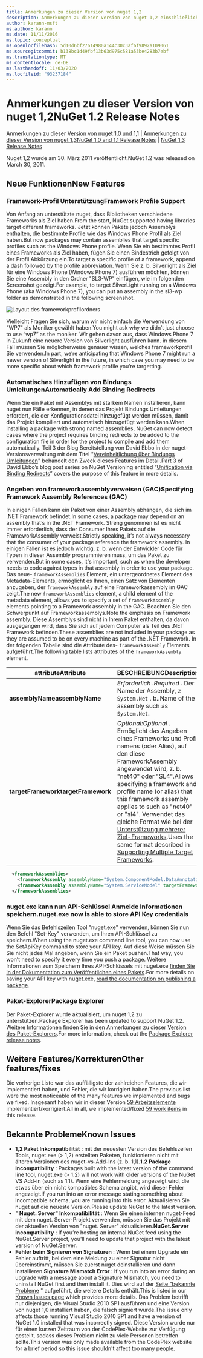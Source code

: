 ```yaml
---
title: Anmerkungen zu dieser Version von nuget 1,2
description: Anmerkungen zu dieser Version von nuget 1,2 einschließlich bekannter Probleme, Fehlerbehebungen, hinzugefügter Features und dcrs.
author: karann-msft
ms.author: karann
ms.date: 11/11/2016
ms.topic: conceptual
ms.openlocfilehash: 5d10d6bf27614980a144c30c3af6f9892a109061
ms.sourcegitcommit: b138bc1d49fbf13b63d975c581a53be4283b7ebf
ms.translationtype: MT
ms.contentlocale: de-DE
ms.lasthandoff: 11/03/2020
ms.locfileid: "93237184"
---
```

# <a name="nuget-12-release-notes"></a><span data-ttu-id="00cdc-103">Anmerkungen zu dieser Version von nuget 1,2</span><span class="sxs-lookup"><span data-stu-id="00cdc-103">NuGet 1.2 Release Notes</span></span>

<span data-ttu-id="00cdc-104">Anmerkungen zu dieser [Version von nuget 1,0 und 1,1](../release-notes/nuget-1.1.md)  |  [Anmerkungen zu dieser Version von nuget 1,3](../release-notes/nuget-1.3.md)</span><span class="sxs-lookup"><span data-stu-id="00cdc-104">[NuGet 1.0 and 1.1 Release Notes](../release-notes/nuget-1.1.md) | [NuGet 1.3 Release Notes](../release-notes/nuget-1.3.md)</span></span>

<span data-ttu-id="00cdc-105">Nuget 1,2 wurde am 30. März 2011 veröffentlicht.</span><span class="sxs-lookup"><span data-stu-id="00cdc-105">NuGet 1.2 was released on March 30, 2011.</span></span>

## <a name="new-features"></a><span data-ttu-id="00cdc-106">Neue Funktionen</span><span class="sxs-lookup"><span data-stu-id="00cdc-106">New Features</span></span>

### <a name="framework-profile-support"></a><span data-ttu-id="00cdc-107">Framework-Profil Unterstützung</span><span class="sxs-lookup"><span data-stu-id="00cdc-107">Framework Profile Support</span></span>

<span data-ttu-id="00cdc-108">Von Anfang an unterstützte nuget, dass Bibliotheken verschiedene Frameworks als Ziel haben.</span><span class="sxs-lookup"><span data-stu-id="00cdc-108">From the start, NuGet supported having libraries target different frameworks.</span></span> <span data-ttu-id="00cdc-109">Jetzt können Pakete jedoch Assemblys enthalten, die bestimmte Profile wie das Windows Phone Profil als Ziel haben.</span><span class="sxs-lookup"><span data-stu-id="00cdc-109">But now packages may contain assemblies that target specific profiles such as the Windows Phone profile.</span></span> <span data-ttu-id="00cdc-110">Wenn Sie ein bestimmtes Profil eines Frameworks als Ziel haben, fügen Sie einen Bindestrich gefolgt von der Profil Abkürzung ein.</span><span class="sxs-lookup"><span data-stu-id="00cdc-110">To target a specific profile of a framework, append a dash followed by the profile abbreviation.</span></span> <span data-ttu-id="00cdc-111">Wenn Sie z. b. Silverlight als Ziel für eine Windows Phone (Windows Phone 7) ausführen möchten, können Sie eine Assembly in den Ordner "SL3-WP" einfügen, wie im folgenden Screenshot gezeigt.</span><span class="sxs-lookup"><span data-stu-id="00cdc-111">For example, to target SilverLight running on a Windows Phone (aka Windows Phone 7), you can put an assembly in the sl3-wp folder as demonstrated in the following screenshot.</span></span>

![Layout des frameworkprofilordners](./media/framework-profile-support.png)

<span data-ttu-id="00cdc-113">Vielleicht Fragen Sie sich, warum wir nicht einfach die Verwendung von "WP7" als Moniker gewählt haben.</span><span class="sxs-lookup"><span data-stu-id="00cdc-113">You might ask why we didn’t just choose to use “wp7” as the moniker.</span></span> <span data-ttu-id="00cdc-114">Wir gehen davon aus, dass Windows Phone 7 in Zukunft eine neuere Version von Silverlight ausführen kann. in diesem Fall müssen Sie möglicherweise genauer wissen, welches frameworkprofil Sie verwenden.</span><span class="sxs-lookup"><span data-stu-id="00cdc-114">In part, we’re anticipating that Windows Phone 7 might run a newer version of Silverlight in the future, in which case you may need to be more specific about which framework profile you’re targetting.</span></span>

### <a name="automatically-add-binding-redirects"></a><span data-ttu-id="00cdc-115">Automatisches Hinzufügen von Bindungs Umleitungen</span><span class="sxs-lookup"><span data-stu-id="00cdc-115">Automatically Add Binding Redirects</span></span>

<span data-ttu-id="00cdc-116">Wenn Sie ein Paket mit Assemblys mit starkem Namen installieren, kann nuget nun Fälle erkennen, in denen das Projekt Bindungs Umleitungen erfordert, die der Konfigurationsdatei hinzugefügt werden müssen, damit das Projekt kompiliert und automatisch hinzugefügt werden kann.</span><span class="sxs-lookup"><span data-stu-id="00cdc-116">When installing a package with strong named assemblies, NuGet can now detect cases where the project requires binding redirects to be added to the configuration file in order for the project to compile and add them automatically.</span></span> <span data-ttu-id="00cdc-117">Teil 3 der Blog Bereitstellung von David Ebbo in der nuget-Versionsverwaltung mit dem Titel "[Vereinheitlichung über Bindungs Umleitungen](http://blog.davidebbo.com/2011/01/nuget-versioning-part-3-unification-via.html)" behandelt den Zweck dieses Features im Detail.</span><span class="sxs-lookup"><span data-stu-id="00cdc-117">Part 3 of David Ebbo’s blog post series on NuGet Versioning entitled “[Unification via Binding Redirects](http://blog.davidebbo.com/2011/01/nuget-versioning-part-3-unification-via.html)” covers the purpose of this feature in more details.</span></span>

<a name="framework-assembly-refs"></a>

### <a name="specifying-framework-assembly-references-gac"></a><span data-ttu-id="00cdc-118">Angeben von frameworkassemblyverweisen (GAC)</span><span class="sxs-lookup"><span data-stu-id="00cdc-118">Specifying Framework Assembly References (GAC)</span></span>

<span data-ttu-id="00cdc-119">In einigen Fällen kann ein Paket von einer Assembly abhängen, die sich im .NET Framework befindet.</span><span class="sxs-lookup"><span data-stu-id="00cdc-119">In some cases, a package may depend on an assembly that’s in the .NET Framework.</span></span> <span data-ttu-id="00cdc-120">Streng genommen ist es nicht immer erforderlich, dass der Consumer Ihres Pakets auf die FrameworkAssembly verweist.</span><span class="sxs-lookup"><span data-stu-id="00cdc-120">Strictly speaking, it’s not always necessary that the consumer of your package reference the framework assembly.</span></span> <span data-ttu-id="00cdc-121">In einigen Fällen ist es jedoch wichtig, z. b. wenn der Entwickler Code für Typen in dieser Assembly programmieren muss, um das Paket zu verwenden.</span><span class="sxs-lookup"><span data-stu-id="00cdc-121">But in some cases, it's important, such as when the developer needs to code against types in that assembly in order to use your package.</span></span> <span data-ttu-id="00cdc-122">Das neue- `frameworkAssemblies` Element, ein untergeordnetes Element des Metadata-Elements, ermöglicht es Ihnen, einen Satz von Elementen anzugeben, der `frameworkAssembly` auf eine Frameworkassembly im GAC zeigt.</span><span class="sxs-lookup"><span data-stu-id="00cdc-122">The new `frameworkAssemblies` element, a child element of the metadata element, allows you to specify a set of `frameworkAssembly` elements pointing to a Framework assembly in the GAC.</span></span> <span data-ttu-id="00cdc-123">Beachten Sie den Schwerpunkt auf Frameworkassemblys.</span><span class="sxs-lookup"><span data-stu-id="00cdc-123">Note the emphasis on Framework assembly.</span></span>
<span data-ttu-id="00cdc-124">Diese Assemblys sind nicht in Ihrem Paket enthalten, da davon ausgegangen wird, dass Sie sich auf jedem Computer als Teil des .NET Framework befinden.</span><span class="sxs-lookup"><span data-stu-id="00cdc-124">These assemblies are not included in your package as they are assumed to be on every machine  as part of the .NET Framework.</span></span> <span data-ttu-id="00cdc-125">In der folgenden Tabelle sind die Attribute des- `frameworkAssembly` Elements aufgeführt.</span><span class="sxs-lookup"><span data-stu-id="00cdc-125">The following table lists attributes of the `frameworkAssembly` element.</span></span>


|<span data-ttu-id="00cdc-126">attribute</span><span class="sxs-lookup"><span data-stu-id="00cdc-126">Attribute</span></span> |<span data-ttu-id="00cdc-127">BESCHREIBUNG</span><span class="sxs-lookup"><span data-stu-id="00cdc-127">Description</span></span>|
|----------------|-----------|
|<span data-ttu-id="00cdc-128">**assemblyName**</span><span class="sxs-lookup"><span data-stu-id="00cdc-128">**assemblyName**</span></span>|<span data-ttu-id="00cdc-129">*Erforderlich* .</span><span class="sxs-lookup"><span data-stu-id="00cdc-129">*Required* .</span></span> <span data-ttu-id="00cdc-130">Der Name der Assembly, z `System.Net` . b..</span><span class="sxs-lookup"><span data-stu-id="00cdc-130">Name of the assembly such as `System.Net`.</span></span>|
|<span data-ttu-id="00cdc-131">**targetFramework**</span><span class="sxs-lookup"><span data-stu-id="00cdc-131">**targetFramework**</span></span>|<span data-ttu-id="00cdc-132">*Optional:*</span><span class="sxs-lookup"><span data-stu-id="00cdc-132">*Optional* .</span></span> <span data-ttu-id="00cdc-133">Ermöglicht das Angeben eines Frameworks und Profil namens (oder Alias), auf den diese FrameworkAssembly angewendet wird, z. b. "net40" oder "SL4".</span><span class="sxs-lookup"><span data-stu-id="00cdc-133">Allows specifying a framework and profile name (or alias) that this framework assembly applies to such as "net40" or "sl4".</span></span> <span data-ttu-id="00cdc-134">Verwendet das gleiche Format wie bei der [Unterstützung mehrerer Ziel-Frameworks](../create-packages/supporting-multiple-target-frameworks.md).</span><span class="sxs-lookup"><span data-stu-id="00cdc-134">Uses the same format described in [Supporting Multiple Target Frameworks](../create-packages/supporting-multiple-target-frameworks.md).</span></span>|

```xml
  <frameworkAssemblies>
    <frameworkAssembly assemblyName="System.ComponentModel.DataAnnotations" targetFramework="net40" />
    <frameworkAssembly assemblyName="System.ServiceModel" targetFramework="net40" />
  </frameworkAssemblies>
```

### <a name="nugetexe-now-is-able-to-store-api-key-credentials"></a><span data-ttu-id="00cdc-135">nuget.exe kann nun API-Schlüssel Anmelde Informationen speichern.</span><span class="sxs-lookup"><span data-stu-id="00cdc-135">nuget.exe now is able to store API Key credentials</span></span>

<span data-ttu-id="00cdc-136">Wenn Sie das Befehlszeilen Tool "nuget.exe" verwenden, können Sie nun den Befehl "Set-Key" verwenden, um Ihren API-Schlüssel zu speichern.</span><span class="sxs-lookup"><span data-stu-id="00cdc-136">When using the nuget.exe command line tool, you can now use the SetApiKey command to store your API key.</span></span> <span data-ttu-id="00cdc-137">Auf diese Weise müssen Sie Sie nicht jedes Mal angeben, wenn Sie ein Paket pushen.</span><span class="sxs-lookup"><span data-stu-id="00cdc-137">That way, you won’t need to specify it every time you push a package.</span></span> <span data-ttu-id="00cdc-138">Weitere Informationen zum Speichern Ihres API-Schlüssels mit nuget.exe [finden Sie in der Dokumentation zum Veröffentlichen eines Pakets](../nuget-org/publish-a-package.md).</span><span class="sxs-lookup"><span data-stu-id="00cdc-138">For more details on saving your API key with nuget.exe, [read the documentation on publishing a package](../nuget-org/publish-a-package.md).</span></span>

### <a name="package-explorer"></a><span data-ttu-id="00cdc-139">Paket-Explorer</span><span class="sxs-lookup"><span data-stu-id="00cdc-139">Package Explorer</span></span>
<span data-ttu-id="00cdc-140">Der Paket-Explorer wurde aktualisiert, um nuget 1,2 zu unterstützen.</span><span class="sxs-lookup"><span data-stu-id="00cdc-140">Package Explorer has been updated to support NuGet 1.2.</span></span> <span data-ttu-id="00cdc-141">Weitere Informationen finden Sie in den Anmerkungen zu dieser [Version des Paket-Explorers](http://nuget.codeplex.com/wikipage?title=New%20features%20in%20NuGet%20Package%20Explorer%201.0).</span><span class="sxs-lookup"><span data-stu-id="00cdc-141">For more information, check out the [Package Explorer release notes](http://nuget.codeplex.com/wikipage?title=New%20features%20in%20NuGet%20Package%20Explorer%201.0).</span></span>

## <a name="other-featuresfixes"></a><span data-ttu-id="00cdc-142">Weitere Features/Korrekturen</span><span class="sxs-lookup"><span data-stu-id="00cdc-142">Other features/fixes</span></span>

<span data-ttu-id="00cdc-143">Die vorherige Liste war das auffälligste der zahlreichen Features, die wir implementiert haben, und Fehler, die wir korrigiert haben.</span><span class="sxs-lookup"><span data-stu-id="00cdc-143">The previous list were the most noticeable of the many features we implemented and bugs we fixed.</span></span> <span data-ttu-id="00cdc-144">Insgesamt haben wir in dieser Version [59 Arbeitselemente](http://nuget.codeplex.com/workitem/list/advanced?keyword=&status=All&type=All&priority=All&release=NuGet%201.2&assignedTo=All&component=All&sortField=Votes&sortDirection=Descending&page=0) implementiert/korrigiert.</span><span class="sxs-lookup"><span data-stu-id="00cdc-144">All in all, we implemented/fixed [59 work items](http://nuget.codeplex.com/workitem/list/advanced?keyword=&status=All&type=All&priority=All&release=NuGet%201.2&assignedTo=All&component=All&sortField=Votes&sortDirection=Descending&page=0) in this release.</span></span>

## <a name="known-issues"></a><span data-ttu-id="00cdc-145">Bekannte Probleme</span><span class="sxs-lookup"><span data-stu-id="00cdc-145">Known Issues</span></span>

* <span data-ttu-id="00cdc-146">**1,2 Paket Inkompatibilität** : mit der neuesten Version des Befehlszeilen Tools, nuget.exe (> 1,2) erstellten Paketen, funktionieren nicht mit älteren Versionen des nuget-vs-Add-Ins (z. b. 1,1).</span><span class="sxs-lookup"><span data-stu-id="00cdc-146">**1.2 Package incompatibility** : Packages built with the latest version of the command line tool, nuget.exe (> 1.2) will not work with older versions of the NuGet VS Add-in (such as 1.1).</span></span> <span data-ttu-id="00cdc-147">Wenn eine Fehlermeldung angezeigt wird, die etwas über ein nicht kompatibles Schema angibt, wird dieser Fehler angezeigt.</span><span class="sxs-lookup"><span data-stu-id="00cdc-147">If you run into an error message stating something about incompatible schema, you are running into this error.</span></span> <span data-ttu-id="00cdc-148">Aktualisieren Sie nuget auf die neueste Version.</span><span class="sxs-lookup"><span data-stu-id="00cdc-148">Please update NuGet to the latest version.</span></span>
* <span data-ttu-id="00cdc-149">" **Nuget. Server" Inkompatibilität** : Wenn Sie einen internen nuget-Feed mit dem nuget. Server-Projekt verwenden, müssen Sie das Projekt mit der aktuellen Version von "nuget. Server" aktualisieren.</span><span class="sxs-lookup"><span data-stu-id="00cdc-149">**NuGet.Server incompatibility** : If you’re hosting an internal NuGet feed using the NuGet.Server project, you’ll need to update that project with the latest version of NuGet.Server.</span></span>
* <span data-ttu-id="00cdc-150">**Fehler beim Signieren von Signaturen** : Wenn bei einem Upgrade ein Fehler auftritt, bei dem eine Meldung zu einer Signatur nicht übereinstimmt, müssen Sie zuerst nuget deinstallieren und dann installieren.</span><span class="sxs-lookup"><span data-stu-id="00cdc-150">**Signature Mismatch Error** : If you run into an error during an upgrade with a message about a Signature Mismatch, you need to uninstall NuGet first and then install it.</span></span> <span data-ttu-id="00cdc-151">Dies wird auf der [Seite "bekannte Probleme](../release-notes/known-issues.md) " aufgeführt, die weitere Details enthält.</span><span class="sxs-lookup"><span data-stu-id="00cdc-151">This is listed in our [Known Issues page](../release-notes/known-issues.md) which provides more details.</span></span> <span data-ttu-id="00cdc-152">Das Problem betrifft nur diejenigen, die Visual Studio 2010 SP1 ausführen und eine Version von nuget 1,0 installiert haben, die falsch signiert wurde.</span><span class="sxs-lookup"><span data-stu-id="00cdc-152">The issue only affects those running Visual Studio 2010 SP1 and have a version of NuGet 1.0 installed that was incorrectly signed.</span></span> <span data-ttu-id="00cdc-153">Diese Version wurde nur für einen kurzen Zeitraum von der CodePlex-Website zur Verfügung gestellt, sodass dieses Problem nicht zu viele Personen betreffen sollte.</span><span class="sxs-lookup"><span data-stu-id="00cdc-153">This version was only made available from the CodePlex website for a brief period so this issue shouldn't affect too many people.</span></span>